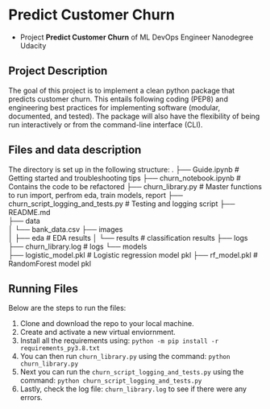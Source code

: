 # Predict Customer Churn

- Project **Predict Customer Churn** of ML DevOps Engineer Nanodegree Udacity

## Project Description
The goal of this project is to implement a clean python package that predicts customer churn.
This entails following coding (PEP8) and engineering best practices for implementing software (modular, documented, and tested). The package will also have the flexibility of being run interactively or from the command-line interface (CLI).



## Files and data description
The directory is set up in the following structure:
.
├── Guide.ipynb          		# Getting started and troubleshooting tips
├── churn_notebook.ipynb 		# Contains the code to be refactored
├── churn_library.py     		# Master functions to run import, perfrom eda, train models, report 
├── churn_script_logging_and_tests.py 	# Testing and logging script
├── README.md            
├── data                 
│   └── bank_data.csv
├── images                
│   ├── eda 				# EDA results
│   └── results 			# classification results
├── logs                 
	├── churn_library.log 		# logs
└── models               	
	├── logistic_model.pkl 		# Logistic regression model pkl
	├── rf_model.pkl 		# RandomForest  model pkl


## Running Files
Below are the steps to run the files:

1. Clone and download the repo to your local machine.
2. Create and activate a new virtual enviornment.
3. Install all the requirements using:
	`python -m pip install -r requirements_py3.8.txt`
4. You can then run `churn_library.py` using the command:
	`python churn_library.py`
5. Next you can run the `churn_script_logging_and_tests.py` using the command:
	`python churn_script_logging_and_tests.py`
6. Lastly, check the log file: `churn_library.log` to see if there were any errors.



